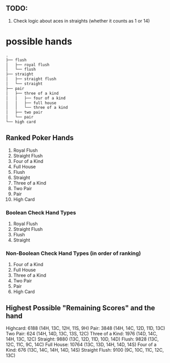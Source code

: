 ## TODO:
1. Check logic about aces in straights (whether it counts as 1 or 14)

# possible hands

```txt
.
├── flush
│   ├── royal flush
│   └── flush
├── straight
│   ├── straight flush
│   └── straight
├── pair
│   ├── three of a kind
│   │   ├── four of a kind
│   │   ├── full house
│   │   └── three of a kind
│   ├── two pair
│   └── pair
└── high card
```

## Ranked Poker Hands
1. Royal Flush
2. Straight Flush
3. Four of a Kind
4. Full House
5. Flush
6. Straight
7. Three of a Kind
8. Two Pair
9. Pair
10. High Card

### Boolean Check Hand Types
1. Royal Flush
2. Straight Flush
3. Flush
4. Straight

### Non-Boolean Check Hand Types (in order of ranking)
1. Four of a Kind
2. Full House
3. Three of a Kind
4. Two Pair
5. Pair
6. High Card

## Highest Possible "Remaining Scores" and the hand
Highcard: 6188 (14H, 13C, 12H, 11S, 9H)
Pair: 3848 (14H, 14C, 12D, 11D, 13C)
Two Pair: 624 (14H, 14D, 13C, 13S, 12C)
Three of a Kind: 1976 (14D, 14C, 14H, 13C, 12C)
Straight: 9880 (13C, 12D, 11D, 10D, 14D)
Flush: 9828 (13C, 12C, 11C, 9C, 14C)
Full House: 10764 (13C, 13D, 14H, 14D, 14S)
Four of a Kind: 676 (13C, 14C, 14H, 14D, 14S)
Straight Flush: 9100 (9C, 10C, 11C, 12C, 13C)

